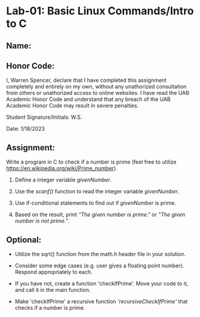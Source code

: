 # Lab-01: Basic Linux Commands/Intro to C

## Name: 

## Honor Code:

I, Warren Spencer, declare that I have completed this assignment completely and entirely on my own, without any unathorized consultation from others or unathorized access to online websites. I have read the UAB Academic Honor Code and understand that any breach of the UAB Academic Honor Code may result in severe penalties.

Student Signature/Initials: W.S.

Date: 1/18/2023

## Assignment:

Write a program in C to check if a number is prime (feel free to utilize https://en.wikipedia.org/wiki/Prime_number).

1. Define a integer variable *givenNumber*.

2. Use the *scanf()* function to read the integer variable *givenNumber*.

3. Use if-conditional statements to find out if *givenNumber* is prime.

4. Based on the result, print *"The given number is prime."* or *"The given number is not prime."*.

## Optional:

- Utilize the sqrt() function from the math.h header file in your solution.

- Consider some edge cases (e.g. user gives a floating point number). Respond appropriately to each.

- If you have not, create a function 'checkIfPrime'. Move your code to it, and call it in the main function.

- Make 'checkIfPrime' a recursive function *'recursiveCheckIfPrime'* that checks if a number is prime.
